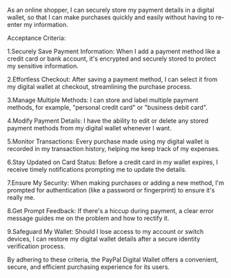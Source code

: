As an online shopper, I can securely store my payment details in a digital wallet, so that I can make purchases quickly and easily without having to re-enter my information.

Acceptance Criteria:

1.Securely Save Payment Information: When I add a payment method like a credit card or bank account, it's encrypted and securely stored to protect my sensitive information.

2.Effortless Checkout: After saving a payment method, I can select it from my digital wallet at checkout, streamlining the purchase process.

3.Manage Multiple Methods: I can store and label multiple payment methods, for example, "personal credit card" or "business debit card".

4.Modify Payment Details: I have the ability to edit or delete any stored payment methods from my digital wallet whenever I want.

5.Monitor Transactions: Every purchase made using my digital wallet is recorded in my transaction history, helping me keep track of my expenses.

6.Stay Updated on Card Status: Before a credit card in my wallet expires, I receive timely notifications prompting me to update the details.

7.Ensure My Security: When making purchases or adding a new method, I'm prompted for authentication (like a password or fingerprint) to ensure it's really me.

8.Get Prompt Feedback: If there's a hiccup during payment, a clear error message guides me on the problem and how to rectify it.

9.Safeguard My Wallet: Should I lose access to my account or switch devices, I can restore my digital wallet details after a secure identity verification process.

By adhering to these criteria, the PayPal Digital Wallet offers a convenient, secure, and efficient purchasing experience for its users.
